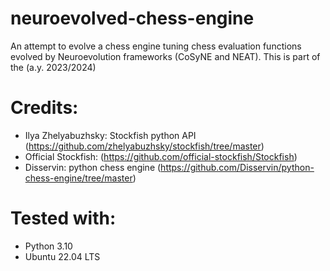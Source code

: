 # neuroevolved-chess-engine
An attempt to evolve a chess engine tuning chess evaluation functions evolved by Neuroevolution frameworks (CoSyNE and NEAT). This is part of the (a.y. 2023/2024)

# Credits:
* Ilya Zhelyabuzhsky: Stockfish python API (https://github.com/zhelyabuzhsky/stockfish/tree/master)
* Official Stockfish: (https://github.com/official-stockfish/Stockfish)
* Disservin: python chess engine (https://github.com/Disservin/python-chess-engine/tree/master)

# Tested with:
* Python 3.10
* Ubuntu 22.04 LTS
